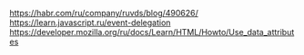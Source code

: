 https://habr.com/ru/company/ruvds/blog/490626/
https://learn.javascript.ru/event-delegation
https://developer.mozilla.org/ru/docs/Learn/HTML/Howto/Use_data_attributes
